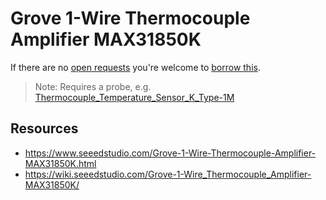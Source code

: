 # Grove 1-Wire Thermocouple Amplifier MAX31850K
If there are no [open requests](../../../../issues?q=is%3Aissue+is%3Aopen+%22Grove+1-Wire+Thermocouple+Amplifier+MAX31850K%22+in%3Atitle) you're welcome to [borrow this](../../../../issues/new?title=Borrow+request+for+Grove+1-Wire+Thermocouple+Amplifier+MAX31850K&body=1+piece+of+%5Bthis%5D%28..%2Fblob%2Fmain%2F.%2FHardware%2FModules%2FGrove_1-Wire_Thermocouple_Amplifier_MAX31850K.md%29+for+~2+weeks.).

> Note: Requires a probe, e.g. [Thermocouple_Temperature_Sensor_K_Type-1M](../../Parts/Probes/Thermocouple_Temperature_Sensor_K_Type-1M.md)

## Resources
- https://www.seeedstudio.com/Grove-1-Wire-Thermocouple-Amplifier-MAX31850K.html
- https://wiki.seeedstudio.com/Grove-1-Wire_Thermocouple_Amplifier-MAX31850K/
